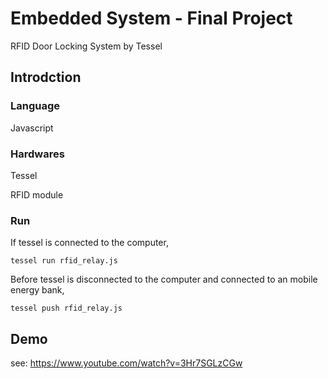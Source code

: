 # Embedded System - Final Project
RFID Door Locking System by Tessel

## Introdction
### Language
Javascript

### Hardwares
Tessel

RFID module

### Run
If tessel is connected to the computer, 
```
tessel run rfid_relay.js
```
Before tessel is disconnected to the computer and connected to an mobile energy bank, 
```    
tessel push rfid_relay.js
```
## Demo
see: https://www.youtube.com/watch?v=3Hr7SGLzCGw
